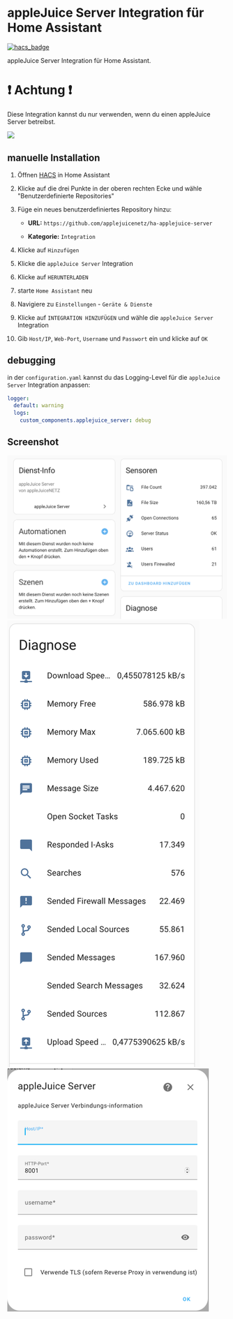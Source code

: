 # appleJuice Server Integration für Home Assistant

[![hacs_badge](https://img.shields.io/badge/HACS-Custom-orange.svg?style=for-the-badge)](https://github.com/hacs/integration)

appleJuice Server Integration für Home Assistant.

# ❗ Achtung ❗

Diese Integration kannst du nur verwenden, wenn du einen appleJuice Server betreibst.

[![](https://my.home-assistant.io/badges/hacs_repository.svg)](https://my.home-assistant.io/redirect/hacs_repository/?owner=applejuicenetz&repository=ha-applejuice-server&category=integration)

## manuelle Installation

1. Öffnen [HACS](https://hacs.xyz) in Home Assistant

2. Klicke auf die drei Punkte in der oberen rechten Ecke und wähle "Benutzerdefinierte Repositories"

3. Füge ein neues benutzerdefiniertes Repository hinzu:

    - **URL:** `https://github.com/applejuicenetz/ha-applejuice-server`

    - **Kategorie:** `Integration`

4. Klicke auf `Hinzufügen`

5. Klicke die `appleJuice Server` Integration

6. Klicke auf `HERUNTERLADEN`

7. starte `Home Assistant` neu

8. Navigiere zu `Einstellungen` - `Geräte & Dienste`

9. Klicke auf `INTEGRATION HINZUFÜGEN` und wähle die `appleJuice Server` Integration

10. Gib `Host/IP`, `Web-Port`, `Username` und `Passwort` ein und klicke auf `OK`

## debugging

in der `configuration.yaml` kannst du das Logging-Level für die `appleJuice Server` Integration anpassen:

```yaml
logger:
  default: warning
  logs:
    custom_components.applejuice_server: debug
```

## Screenshot

![](./docs/integration_screenshot_server.png)
![](./docs/integration_screenshot_diagnose.png)
![](./docs/integration_screenshot_settings.png)
